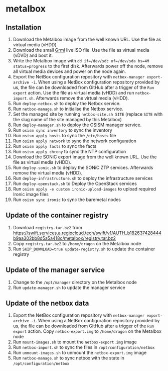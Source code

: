 # metalbox

## Installation

1. Download the Metalbox image from the well known URL. Use the file as virtual
   media (vHDD).
2. Download the small [Grml](https://grml.org/download/) live ISO file. Use the
   file as virtual media (vDVD) and boot it.
3. Write the Metalbox image with `dd if=/dev/sdc of=/dev/sda bs=4M status=progress` to
   the first disk. Afterwards power off the node, remove all virtual media devices and
   power on the node again.
4. Export the NetBox configuration repository with `netbox-manager export-archive -i`.
   When using a NetBox configuration repository provided by us, the file can be downloaded
   from GitHub after a trigger of the `Run export` action. Use the file  as virtual
   media (vHDD) and run `netbox-import.sh`.
   Afterwards remove the virtual media (vHDD).
5. Run `deploy-netbox.sh` to deploy the Netbox service.
6. Run `netbox-manage.sh` to initialise the Netbox service.
7. Set the managed site by running `netbox-site.sh SITE`
   (replace `SITE` with the slug name of the site managed by this Metalbox)
8. Run `deploy-manager.sh` to deploy the OSISM manager service.
9. Run `osism sync inventory` to sync the inventory
10. Run `osism apply hosts` to sync the `/etc/hosts` file
11. Run `osism apply network` to sync the network configuration
12. Run `osism apply facts` to sync the facts
13. Run `osism apply chrony` to sync the NTP configuration
14. Download the SONiC export image from the well known URL. Use the file as
    virtual media (vHDD).
15. Run `deploy-sonic.sh` to deploy the SONiC ZTP services. Afterwards remove the virtual
    media (vHDD).
16. Run `deploy-infrastructure.sh` to deploy the infrastructure services
17. Run `deploy-openstack.sh` to Deploy the OpenStack services
18. Run `osism apply -e custom ironic-upload-images` to upload required Ironic image files
19. Run `osism sync ironic` to sync the baremetal nodes

## Update of the container registry

1. Download `registry.tar.bz2` from https://swift.services.a.regiocloud.tech/swift/v1/AUTH_b182637428444b9aa302bb8d5a5a418c/metalbox/registry.tar.bz2
2. Copy `registry.tar.bz2` to `/home/dragon` on the Metalbox node
3. Run `SKIP_DOWNLOAD=true update-registry.sh` to update the container registry

## Update of the manager service

1. Change to the `/opt/manager` directory on the Metalbox node
2. Run `update-manager.sh` to update the manager service

## Update of the netbox data

1. Export the NetBox configuration repository with `netbox-manager export-archive -i`.
   When using a NetBox configuration repository provided by us, the file can be downloaded
   from GitHub after a trigger of the `Run export` action. Copy `netbox-export.img` to
   `/home/dragon` on the Metalbox node
2. Run `mount-images.sh` to mount the `netbox-export.img` image
3. Run `netbox-import.sh` to sync the files in `/opt/configuration/netbox`
4. Run `unmount-images.sh` to unmount the `netbox-export.img` image
5. Run `netbox-manage.sh` to sync netbox with the state in `/opt/configuration/netbox`
